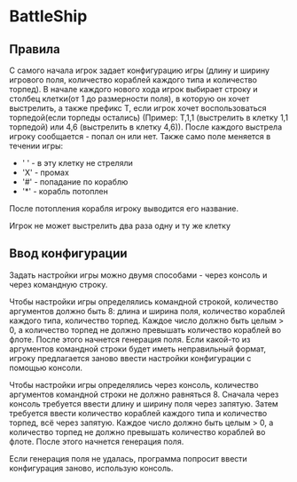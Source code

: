 # BattleShip
## Правила
С самого начала игрок задает конфигурацию игры (длину и ширину игрового поля, количество кораблей каждого типа и количество торпед).
В начале каждого нового хода игрок выбирает строку и столбец клетки(от 1 до размерности поля), в которую он хочет выстрелить, а также префикс T, если игрок хочет
воспользоваться торпедой(если торпеды остались) (Пример: T,1,1 (выстрелить в клетку 1,1 торпедой) или 4,6 (выстрелить в клетку 4,6)).
После каждого выстрела игроку сообщается - попал он или нет. Также само поле меняется в течении игры:
- ' ' - в эту клетку не стреляли
- 'X' - промах
- '#' - попадание по кораблю
- '*' - корабль потоплен

После потопления корабля игроку выводится его название.

Игрок не может выстрелить два раза одну и ту же клетку

## Ввод конфигурации
Задать настройки игры можно двумя способами - через консоль и через командную строку.

Чтобы настройки игры определялись командной строкой, количество аргументов должно быть 8:
длина и ширина поля, количество кораблей каждого типа, количество торпед. Каждое число должно быть целым > 0,
а количество торпед не должно превышать количество кораблей во флоте. После этого начнется генерация поля.
Если какой-то из аргументов командной строки будет иметь неправильный формат, игроку предлагается заново
ввести настройки конфигурации с помощью консоли.

Чтобы настройки игры определялись через консоль, количество аргументов командной строки не должно равняться 8.
Сначала через консоль требуется ввести длину и ширину поля через запятую. Затем требуется ввести количество кораблей
каждого типа и количество торпед, всё через запятую. Каждое число должно быть целым > 0,
а количество торпед не должно превышать количество кораблей во флоте. После этого начнется генерация поля.

Если генерация поля не удалась, программа попросит ввести конфигурация заново, использую консоль.
